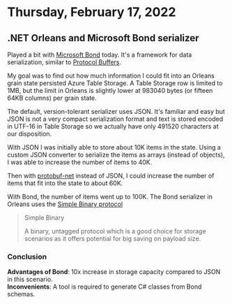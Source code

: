 # Thursday, February 17, 2022

## .NET Orleans and Microsoft Bond serializer

Played a bit with [Microsoft Bond](https://github.com/microsoft/bond) today. It's a framework for data serialization, similar to [Protocol Buffers](https://developers.google.com/protocol-buffers).

My goal was to find out how much information I could fit into an Orleans grain state persisted Azure Table Storage. A Table Storage row is limited to 1MB, but the limit in Orleans is slightly lower at 983040 bytes (or fifteen 64KB columns) per grain state.

The default, version-tolerant serializer uses JSON. It's familiar and easy but JSON is not a very compact serialization format and text is stored encoded in UTF-16 in Table Storage so we actually have only 491520 characters at our disposition.

With JSON I was initially able to store about 10K items in the state. Using a custom JSON converter to serialize the items as arrays (instead of objects), I was able to increase the number of items to 40K.

Then with [protobuf-net](https://github.com/protobuf-net/protobuf-net) instead of JSON, I could increase the number of items that fit into the state to about 60K.

With Bond, the number of items went up to 100K. The Bond serializer in Orleans uses the [Simple Binary protocol](https://microsoft.github.io/bond/manual/bond_cs.html#simple-binary)

<blockquote cite="https://microsoft.github.io/bond/manual/bond_cs.html#simple-binary">
Simple Binary

A binary, untagged protocol which is a good choice for storage scenarios as it offers potential for big saving on payload size.
</blockquote>

### Conclusion

**Advantages of Bond**: 10x increase in storage capacity compared to JSON in this scenario.  
**Inconvenients**: A tool is required to generate C# classes from Bond schemas.